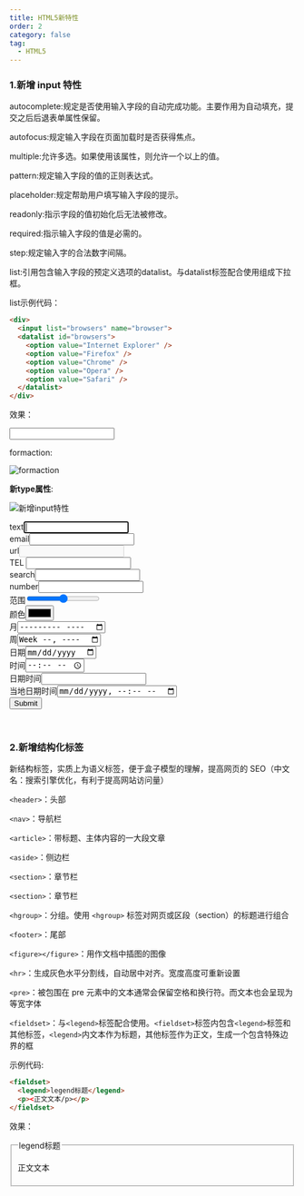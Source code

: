 ```yaml
---
title: HTML5新特性
order: 2
category: false
tag:
  - HTML5
---
```


### 1.新增 input 特性

autocomplete:规定是否使用输入字段的自动完成功能。主要作用为自动填充，提交之后后退表单属性保留。

autofocus:规定输入字段在页面加载时是否获得焦点。

multiple:允许多选。如果使用该属性，则允许一个以上的值。

pattern:规定输入字段的值的正则表达式。

placeholder:规定帮助用户填写输入字段的提示。

readonly:指示字段的值初始化后无法被修改。

required:指示输入字段的值是必需的。

step:规定输入字的合法数字间隔。

list:引用包含输入字段的预定义选项的datalist。与datalist标签配合使用组成下拉框。

list示例代码：
```html
<div>
  <input list="browsers" name="browser">
  <datalist id="browsers">
    <option value="Internet Explorer" />
    <option value="Firefox" />
    <option value="Chrome" />
    <option value="Opera" />
    <option value="Safari" />
  </datalist>
</div>
```
效果：
<div>
  <input list="browsers" name="browser">
  <datalist id="browsers">
    <option value="Internet Explorer" />
    <option value="Firefox" />
    <option value="Chrome" />
    <option value="Opera" />
    <option value="Safari" />
  </datalist>
</div>

formaction:

![formaction](https://misaka10032.oss-cn-chengdu.aliyuncs.com/HTML/formaction)

**新type属性**:

![新增input特性](https://misaka10032.oss-cn-chengdu.aliyuncs.com/HTML/%E6%96%B0input%E7%89%B9%E6%80%A7)

<form action-="">
  text<input type= "text" autofocus="autofocus"><br>
  email<input type=" email"><!-- IOS --><br>
  url<input type="url" disabled="disabled"> <br>
  TEL <input type="tel"><br>
  search<input type="search"><br>
  number<input type="number"><br>
  范围<input type="range"><br>
  颜色<input type="color"><br>
  月<input type="month" required="required"><br>
  周<input type="week"><br>
  日期<input type="date"><br>
  时间<input type="time"><br>
  日期时间<input type="datetime"><br>
  当地日期时间<input type="datetime-local"><br>
  <input type="submit">
</form>

<br>

### 2.新增结构化标签

新结构标签，实质上为语义标签，便于盒子模型的理解，提高网页的 SEO（中文名：搜索引擎优化，有利于提高网站访问量）

`<header>`：头部

`<nav>`：导航栏

`<article>`：带标题、主体内容的一大段文章

`<aside>`：侧边栏

`<section>`：章节栏

`<section>`：章节栏

`<hgroup>`：分组。使用 `<hgroup>` 标签对网页或区段（section）的标题进行组合

`<footer>`：尾部

`<figure></figure>`：用作文档中插图的图像

`<hr>`：生成灰色水平分割线，自动居中对齐。宽度高度可重新设置

`<pre>`：被包围在 pre 元素中的文本通常会保留空格和换行符。而文本也会呈现为等宽字体

`<fieldset>`：与`<legend>`标签配合使用。`<fieldset>`标签内包含`<legend>`标签和其他标签，`<legend>`内文本作为标题，其他标签作为正文，生成一个包含特殊边界的框

示例代码:
```html
<fieldset>
  <legend>legend标题</legend>
  <p><正文文本/p></p>
</fieldset>
```
效果：
<fieldset>
  <legend>legend标题</legend>
  <p>正文文本</p>
</fieldset>
